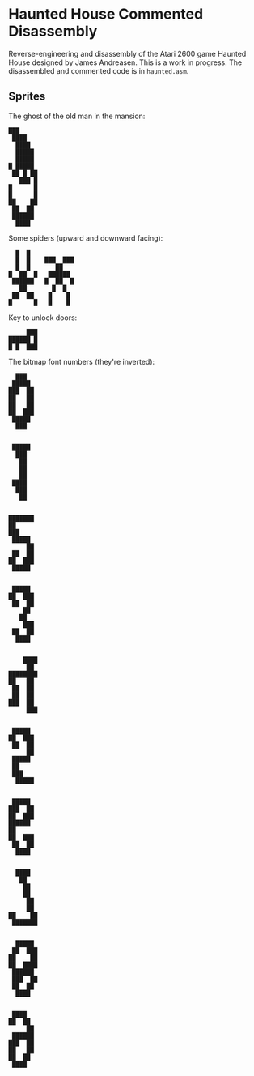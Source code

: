 # Haunted House Commented Disassembly

Reverse-engineering and disassembly of the Atari 2600 game Haunted House designed by James Andreasen. This is a work in progress. The disassembled and commented code is in `haunted.asm`.

## Sprites

The ghost of the old man in the mansion:


    ███
     ████
      ████
      █████
      █████
    █ █████
     ██ █ ██
       ███ █
    █      █
    █      █
    ██    ██
     ██  ██
     ██████
      ████


Some spiders (upward and downward facing):


      █  █
      █  █    ███  ███
      █  █       ██
    █  ██  █   ██████
     ██████   █  ██  █
       ██       █  █
     ██  ██    █    █
    █      █   █    █


Key to unlock doors:


         ███
    ██████ █
    █ █  ███



The bitmap font numbers (they're inverted):


      ███
     █████
    ███  ██
    ██   ██
    ██   ██
    ██  ███
     █████
      ███


     █████
      ███
       ██
       ██
       ██
     ████
      ███
       ██


    ███████
    ██
    ███
     █████
         ██
     ██  ██
    ██  ███
     █████


     █████
    ██  ███
     ██  ██
        ██
       ██
        ███
     ██  ██
      ████


        ████
         ██
    ████████
    ██   ██
     ██  ██
     ██  ██
    ███  ██
         ███


     █████
    ██  ███
     ██  ██
         ██
     █████
     ██
     ███
      █████


     █████
    ███  ██
    ██  ███
    ██████
    ██
    ██  ███
     ██  ██
      ████


      ████
       ██
        ██
        ██
         ██
         ██
    ██    ██
     ███████


      █████
     ██  ███
    ██    ██
    ██  ████
     ██████
     ███  ██
     ██  ██
      ████


     ████
    ██  ██
         ██
     ██████
    ███  ██
    ██   ██
    ██  ██
     ████


